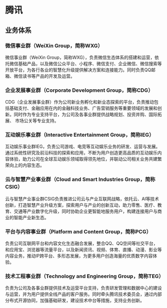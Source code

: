 # 腾讯

## 业务体系

### 微信事业群（WeiXin Group，简称WXG）

微信事业群（WeiXin Group，简称WXG），负责微信生态体系的搭建和运营，依托微信基础产品，以及微信公众平台、小程序、微信支付、企业微信、微信搜索等开放平台，为各行各业的智慧化升级提供解决方案和连接能力。同时负责QQ邮箱、微信读书等产品的开发及运营。

### 企业发展事业群（Corporate Development Group，简称CDG）

CDG（企业发展事业群）作为公司新业务孵化和新业态探索的平台，负责推动包括基础支付、金融应用在内的金融科技业务、广告营销服务等重要领域的发展和创新。同时作为专业支持平台，为公司及各事业群提供战略规划、投资并购、国际拓展、 市场公关等专业支持。

### 互动娱乐事业群（Interactive Entertainment Group，简称IEG）

互动娱乐事业群IEG，负责公司游戏、电竞等互动娱乐业务的研发、运营与发展。通过系统性研究及前沿科技的探索和应用，不断为用户创造更高品质的互动娱乐内容体验，助力公司在全球互动娱乐领域取得领先地位，并联动公司相关业务共建繁荣向上的内容生态。

### 云与智慧产业事业群（Cloud and Smart Industries Group，简称CSIG）

云与智慧产业事业群CSIG负责推进公司云与产业互联网战略，依托云、AI等技术创新，打造智慧产业升级方案，探索用户与产业的创新互动，助力零售、医疗、教育、交通等产业数字化升级，同时协助企业更智能地服务用户，构建连接用户与商业的智能产业新生态。

### 平台与内容事业群（Platform and Content Group，简称PCG）

负责公司互联网平台和内容文化生态融合发展，整合QQ、QQ空间等社交平台，和应用宝、浏览器等流量平台，以及新闻资讯、视频、体育、直播、动漫、影业等内容业务，推动IP跨平台、多形态发展，为更多用户创造海量的优质数字内容体验。

### 技术工程事业群（Technology and Engineering Group，简称TEG）

负责为公司及各事业群提供技术及运营平台支持，负责研发管理和数据中心的建设与运营，并为用户提供全线产品的客户服务。同时牵头腾讯技术委员会，通过内部分布式开源协同，加强基础研发，建设技术中台等措施，支持业务创新。

